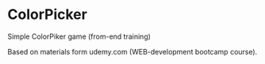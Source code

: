 # ColorPicker
Simple ColorPiker game (from-end training)

Based on materials form udemy.com (WEB-development bootcamp course).
